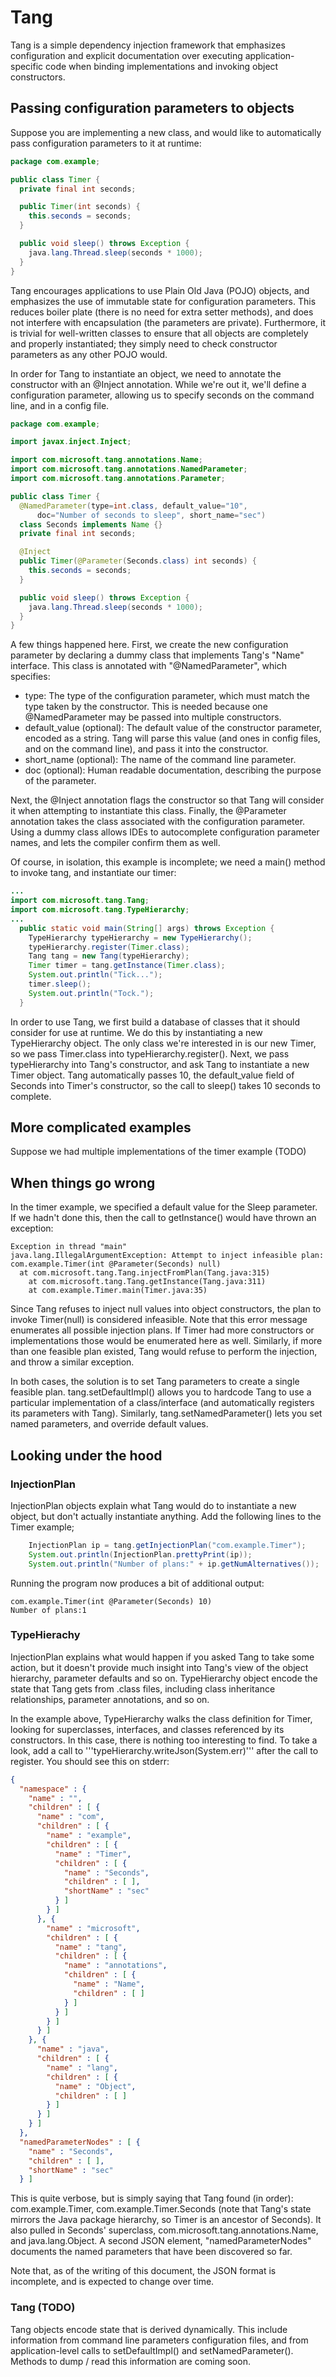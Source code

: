 Tang
====

Tang is a simple dependency injection framework that emphasizes configuration
and explicit documentation over executing application-specific code when binding
implementations and invoking object constructors.

Passing configuration parameters to objects
-------------------------------------------

Suppose you are implementing a new class, and would like to 
automatically pass configuration parameters to it at runtime:

```java
package com.example;

public class Timer {
  private final int seconds;

  public Timer(int seconds) {
    this.seconds = seconds;
  }

  public void sleep() throws Exception {
    java.lang.Thread.sleep(seconds * 1000);
  }
}
```
Tang encourages applications to use Plain Old Java (POJO) objects, and emphasizes the
use of immutable state for configuration parameters.  This reduces boiler plate (there is
no need for extra setter methods), and does not interfere with encapsulation (the 
parameters are private).  Furthermore, it is trivial for well-written classes to ensure
that all objects are completely and properly instantiated; they simply need to check 
constructor parameters as any other POJO would.

In order for Tang to instantiate an object, we need to annotate the constructor with an
@Inject annotation.  While we're out it, we'll define a configuration parameter, allowing
us to specify seconds on the command line, and in a config file.

```java
package com.example;

import javax.inject.Inject;

import com.microsoft.tang.annotations.Name;
import com.microsoft.tang.annotations.NamedParameter;
import com.microsoft.tang.annotations.Parameter;

public class Timer {
  @NamedParameter(type=int.class, default_value="10",
      doc="Number of seconds to sleep", short_name="sec")
  class Seconds implements Name {}
  private final int seconds;

  @Inject
  public Timer(@Parameter(Seconds.class) int seconds) {
    this.seconds = seconds;
  }

  public void sleep() throws Exception {
    java.lang.Thread.sleep(seconds * 1000);
  }
}
```
A few things happened here.  First, we create the new configuration parameter
by declaring a dummy class that implements Tang's "Name" interface.  This class
is annotated with "@NamedParameter", which specifies:

 * type: The type of the configuration parameter, which must match the type taken by the constructor.  This is needed because one @NamedParameter may be passed into multiple constructors.
 * default_value (optional): The default value of the constructor parameter, encoded as a string.  Tang will parse this value (and ones in config files, and on the command line), and pass it into the constructor.
 * short_name (optional): The name of the command line parameter.
 * doc (optional): Human readable documentation, describing the purpose of the parameter.

Next, the @Inject annotation flags the constructor so that Tang will consider it
when attempting to instantiate this class.  Finally, the @Parameter annotation
takes the class associated with the configuration parameter.  Using a dummy class
allows IDEs to autocomplete configuration parameter names, and lets the compiler
confirm them as well.

Of course, in isolation, this example is incomplete; we need a main() method to 
invoke tang, and instantiate our timer:

```java
...
import com.microsoft.tang.Tang;
import com.microsoft.tang.TypeHierarchy;
...
  public static void main(String[] args) throws Exception {
    TypeHierarchy typeHierarchy = new TypeHierarchy();
    typeHierarchy.register(Timer.class);
    Tang tang = new Tang(typeHierarchy);
    Timer timer = tang.getInstance(Timer.class);
    System.out.println("Tick...");
    timer.sleep();
    System.out.println("Tock.");
  }
```

In order to use Tang, we first build a database of classes that it should consider for use at runtime.
We do this by instantiating a new TypeHierarchy object.  The only class we're interested in is our new Timer,
so we pass Timer.class into typeHierarchy.register().  Next, we pass typeHierarchy into Tang's constructor,
and ask Tang to instantiate a new Timer object.  Tang automatically passes 10, the default_value field of
Seconds into Timer's constructor, so the call to sleep() takes 10 seconds to complete.

More complicated examples
-------------------------
Suppose we had multiple implementations of the timer example (TODO)

When things go wrong
--------------------
In the timer example, we specified a default value for the Sleep parameter.  If we hadn't done this, then the call
to getInstance() would have thrown an exception:
````
Exception in thread "main"
java.lang.IllegalArgumentException: Attempt to inject infeasible plan: com.example.Timer(int @Parameter(Seconds) null)
  at com.microsoft.tang.Tang.injectFromPlan(Tang.java:315)
	at com.microsoft.tang.Tang.getInstance(Tang.java:311)
	at com.example.Timer.main(Timer.java:35)
````
Since Tang refuses to inject null values into object
constructors, the plan to invoke Timer(null) is considered infeasible.  Note that this error message enumerates all
possible injection plans.  If Timer had more constructors or implementations
those would be enumerated here as well.  Similarly, if more than one feasible plan existed, Tang would refuse to perform
the injection, and throw a similar exception.

In both cases, the solution is to set Tang parameters to create a single feasible plan.  tang.setDefaultImpl() allows you
to hardcode Tang to use a particular implementation of a class/interface (and automatically registers its parameters with Tang).
Similarly, tang.setNamedParameter() lets you set named parameters, and override default values.

Looking under the hood
----------------------

### InjectionPlan

InjectionPlan objects explain what Tang would do to instantiate a new object, but don't actually instantiate anything.
Add the following lines to the Timer example;

````java
    InjectionPlan ip = tang.getInjectionPlan("com.example.Timer");
    System.out.println(InjectionPlan.prettyPrint(ip));
    System.out.println("Number of plans:" + ip.getNumAlternatives());
````

Running the program now produces a bit of additional output:
````
com.example.Timer(int @Parameter(Seconds) 10)
Number of plans:1
````

### TypeHierachy

InjectionPlan explains what would happen if you asked Tang to take some action, but it doesn't provide much insight
into Tang's view of the object hierarchy, parameter defaults and so on.  TypeHierarchy object encode
the state that Tang gets from .class files, including class inheritance relationships, parameter annotations, and so on.

In the example above, TypeHierarchy walks the class definition for Timer, looking
for superclasses, interfaces, and classes referenced by its constructors.  In this case, there is nothing too
interesting to find.  To take a look, add a call to '''typeHierarchy.writeJson(System.err)''' after the call
to register.  You should see this on stderr:

```json
{
  "namespace" : {
    "name" : "",
    "children" : [ {
      "name" : "com",
      "children" : [ {
        "name" : "example",
        "children" : [ {
          "name" : "Timer",
          "children" : [ {
            "name" : "Seconds",
            "children" : [ ],
            "shortName" : "sec"
          } ]
        } ]
      }, {
        "name" : "microsoft",
        "children" : [ {
          "name" : "tang",
          "children" : [ {
            "name" : "annotations",
            "children" : [ {
              "name" : "Name",
              "children" : [ ]
            } ]
          } ]
        } ]
      } ]
    }, {
      "name" : "java",
      "children" : [ {
        "name" : "lang",
        "children" : [ {
          "name" : "Object",
          "children" : [ ]
        } ]
      } ]
    } ]
  },
  "namedParameterNodes" : [ {
    "name" : "Seconds",
    "children" : [ ],
    "shortName" : "sec"
  } ]
```
This is quite verbose, but is simply saying that Tang found (in order): com.example.Timer,
com.example.Timer.Seconds (note that Tang's state mirrors the Java package hierarchy, so
Timer is an ancestor of Seconds).  It also pulled in Seconds' superclass,
com.microsoft.tang.annotations.Name, and java.lang.Object.  A second JSON element,
"namedParameterNodes" documents the named parameters that have been discovered so far.  

Note that, as of the writing of this document, the JSON format is incomplete, and is
expected to change over time.

### Tang (TODO)

Tang objects encode state that is derived dynamically.  This include information from
command line parameters configuration files, and from application-level calls to
setDefaultImpl() and setNamedParameter().  Methods to dump / read this information are coming soon.